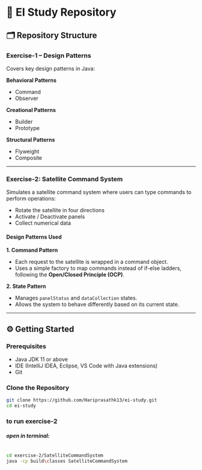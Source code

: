 # 📘 EI Study Repository



## 🗂 Repository Structure

### **Exercise-1** – Design Patterns
Covers key design patterns in Java:

**Behavioral Patterns**
- Command  
- Observer  

**Creational Patterns**
- Builder  
- Prototype  

**Structural Patterns**
- Flyweight  
- Composite  

---

### **Exercise-2: Satellite Command System**
Simulates a satellite command system where users can type commands to perform operations:

- Rotate the satellite in four directions  
- Activate / Deactivate panels  
- Collect numerical data  

#### **Design Patterns Used**

**1. Command Pattern**  
- Each request to the satellite is wrapped in a command object.  
- Uses a simple factory to map commands instead of if-else ladders, following the **Open/Closed Principle (OCP)**.

**2. State Pattern**  
- Manages `panelStatus` and `dataCollection` states.  
- Allows the system to behave differently based on its current state.

---

## ⚙️ Getting Started

### Prerequisites
- Java JDK 11 or above  
- IDE (IntelliJ IDEA, Eclipse, VS Code with Java extensions)  
- Git  

### Clone the Repository
```bash
git clone https://github.com/Hariprasathk13/ei-study.git
cd ei-study

```

### to run exercise-2
##### open in terminal:
```bash

cd exercise-2/SatelliteCommandSystem
java -cp build\classes SatelliteCommandSystem
```
